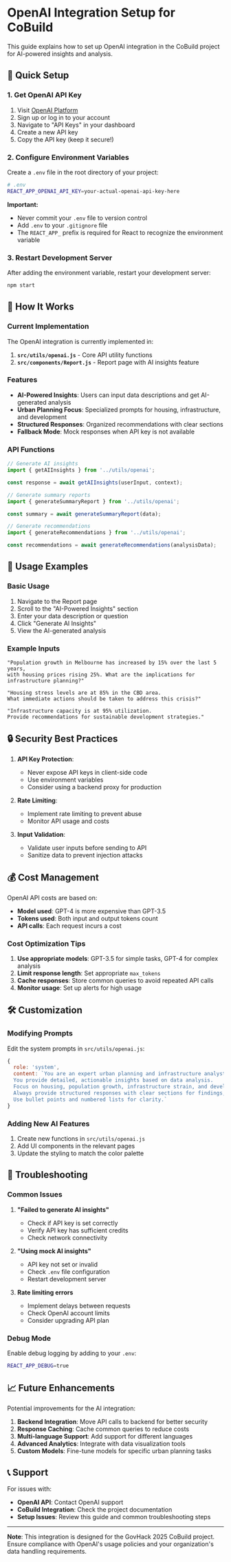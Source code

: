 # OpenAI Integration Setup for CoBuild

This guide explains how to set up OpenAI integration in the CoBuild project for AI-powered insights and analysis.

## 🚀 Quick Setup

### 1. Get OpenAI API Key

1. Visit [OpenAI Platform](https://platform.openai.com/)
2. Sign up or log in to your account
3. Navigate to "API Keys" in your dashboard
4. Create a new API key
5. Copy the API key (keep it secure!)

### 2. Configure Environment Variables

Create a `.env` file in the root directory of your project:

```bash
# .env
REACT_APP_OPENAI_API_KEY=your-actual-openai-api-key-here
```

**Important:** 
- Never commit your `.env` file to version control
- Add `.env` to your `.gitignore` file
- The `REACT_APP_` prefix is required for React to recognize the environment variable

### 3. Restart Development Server

After adding the environment variable, restart your development server:

```bash
npm start
```

## 🔧 How It Works

### Current Implementation

The OpenAI integration is currently implemented in:

1. **`src/utils/openai.js`** - Core API utility functions
2. **`src/components/Report.js`** - Report page with AI insights feature

### Features

- **AI-Powered Insights**: Users can input data descriptions and get AI-generated analysis
- **Urban Planning Focus**: Specialized prompts for housing, infrastructure, and development
- **Structured Responses**: Organized recommendations with clear sections
- **Fallback Mode**: Mock responses when API key is not available

### API Functions

```javascript
// Generate AI insights
import { getAIInsights } from '../utils/openai';

const response = await getAIInsights(userInput, context);

// Generate summary reports
import { generateSummaryReport } from '../utils/openai';

const summary = await generateSummaryReport(data);

// Generate recommendations
import { generateRecommendations } from '../utils/openai';

const recommendations = await generateRecommendations(analysisData);
```

## 🎯 Usage Examples

### Basic Usage

1. Navigate to the Report page
2. Scroll to the "AI-Powered Insights" section
3. Enter your data description or question
4. Click "Generate AI Insights"
5. View the AI-generated analysis

### Example Inputs

```
"Population growth in Melbourne has increased by 15% over the last 5 years, 
with housing prices rising 25%. What are the implications for infrastructure planning?"

"Housing stress levels are at 85% in the CBD area. 
What immediate actions should be taken to address this crisis?"

"Infrastructure capacity is at 95% utilization. 
Provide recommendations for sustainable development strategies."
```

## 🔒 Security Best Practices

1. **API Key Protection**:
   - Never expose API keys in client-side code
   - Use environment variables
   - Consider using a backend proxy for production

2. **Rate Limiting**:
   - Implement rate limiting to prevent abuse
   - Monitor API usage and costs

3. **Input Validation**:
   - Validate user inputs before sending to API
   - Sanitize data to prevent injection attacks

## 💰 Cost Management

OpenAI API costs are based on:
- **Model used**: GPT-4 is more expensive than GPT-3.5
- **Tokens used**: Both input and output tokens count
- **API calls**: Each request incurs a cost

### Cost Optimization Tips

1. **Use appropriate models**: GPT-3.5 for simple tasks, GPT-4 for complex analysis
2. **Limit response length**: Set appropriate `max_tokens`
3. **Cache responses**: Store common queries to avoid repeated API calls
4. **Monitor usage**: Set up alerts for high usage

## 🛠️ Customization

### Modifying Prompts

Edit the system prompts in `src/utils/openai.js`:

```javascript
{
  role: 'system',
  content: `You are an expert urban planning and infrastructure analyst for the CoBuild project. 
  You provide detailed, actionable insights based on data analysis. 
  Focus on housing, population growth, infrastructure strain, and development recommendations.
  Always provide structured responses with clear sections for findings, recommendations, and priority areas.
  Use bullet points and numbered lists for clarity.`
}
```

### Adding New AI Features

1. Create new functions in `src/utils/openai.js`
2. Add UI components in the relevant pages
3. Update the styling to match the color palette

## 🚨 Troubleshooting

### Common Issues

1. **"Failed to generate AI insights"**
   - Check if API key is set correctly
   - Verify API key has sufficient credits
   - Check network connectivity

2. **"Using mock AI insights"**
   - API key not set or invalid
   - Check `.env` file configuration
   - Restart development server

3. **Rate limiting errors**
   - Implement delays between requests
   - Check OpenAI account limits
   - Consider upgrading API plan

### Debug Mode

Enable debug logging by adding to your `.env`:

```bash
REACT_APP_DEBUG=true
```

## 📈 Future Enhancements

Potential improvements for the AI integration:

1. **Backend Integration**: Move API calls to backend for better security
2. **Response Caching**: Cache common queries to reduce costs
3. **Multi-language Support**: Add support for different languages
4. **Advanced Analytics**: Integrate with data visualization tools
5. **Custom Models**: Fine-tune models for specific urban planning tasks

## 📞 Support

For issues with:
- **OpenAI API**: Contact OpenAI support
- **CoBuild Integration**: Check the project documentation
- **Setup Issues**: Review this guide and common troubleshooting steps

---

**Note**: This integration is designed for the GovHack 2025 CoBuild project. Ensure compliance with OpenAI's usage policies and your organization's data handling requirements.
